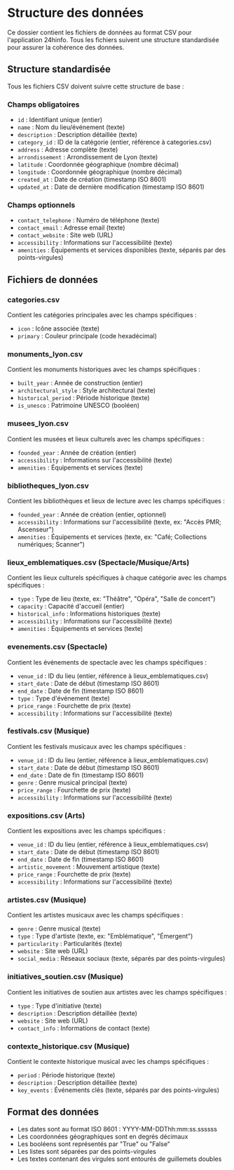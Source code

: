 # Structure des données

Ce dossier contient les fichiers de données au format CSV pour l'application 24hinfo. Tous les fichiers suivent une structure standardisée pour assurer la cohérence des données.

## Structure standardisée

Tous les fichiers CSV doivent suivre cette structure de base :

### Champs obligatoires

- `id` : Identifiant unique (entier)
- `name` : Nom du lieu/événement (texte)
- `description` : Description détaillée (texte)
- `category_id` : ID de la catégorie (entier, référence à categories.csv)
- `address` : Adresse complète (texte)
- `arrondissement` : Arrondissement de Lyon (texte)
- `latitude` : Coordonnée géographique (nombre décimal)
- `longitude` : Coordonnée géographique (nombre décimal)
- `created_at` : Date de création (timestamp ISO 8601)
- `updated_at` : Date de dernière modification (timestamp ISO 8601)

### Champs optionnels

- `contact_telephone` : Numéro de téléphone (texte)
- `contact_email` : Adresse email (texte)
- `contact_website` : Site web (URL)
- `accessibility` : Informations sur l'accessibilité (texte)
- `amenities` : Équipements et services disponibles (texte, séparés par des points-virgules)

## Fichiers de données

### categories.csv

Contient les catégories principales avec les champs spécifiques :

- `icon` : Icône associée (texte)
- `primary` : Couleur principale (code hexadécimal)

### monuments_lyon.csv

Contient les monuments historiques avec les champs spécifiques :

- `built_year` : Année de construction (entier)
- `architectural_style` : Style architectural (texte)
- `historical_period` : Période historique (texte)
- `is_unesco` : Patrimoine UNESCO (booléen)

### musees_lyon.csv

Contient les musées et lieux culturels avec les champs spécifiques :

- `founded_year` : Année de création (entier)
- `accessibility` : Informations sur l'accessibilité (texte)
- `amenities` : Équipements et services (texte)

### bibliotheques_lyon.csv

Contient les bibliothèques et lieux de lecture avec les champs spécifiques :

- `founded_year` : Année de création (entier, optionnel)
- `accessibility` : Informations sur l'accessibilité (texte, ex: "Accès PMR; Ascenseur")
- `amenities` : Équipements et services (texte, ex: "Café; Collections numériques; Scanner")

### lieux_emblematiques.csv (Spectacle/Musique/Arts)

Contient les lieux culturels spécifiques à chaque catégorie avec les champs spécifiques :

- `type` : Type de lieu (texte, ex: "Théâtre", "Opéra", "Salle de concert")
- `capacity` : Capacité d'accueil (entier)
- `historical_info` : Informations historiques (texte)
- `accessibility` : Informations sur l'accessibilité (texte)
- `amenities` : Équipements et services (texte)

### evenements.csv (Spectacle)

Contient les événements de spectacle avec les champs spécifiques :

- `venue_id` : ID du lieu (entier, référence à lieux_emblematiques.csv)
- `start_date` : Date de début (timestamp ISO 8601)
- `end_date` : Date de fin (timestamp ISO 8601)
- `type` : Type d'événement (texte)
- `price_range` : Fourchette de prix (texte)
- `accessibility` : Informations sur l'accessibilité (texte)

### festivals.csv (Musique)

Contient les festivals musicaux avec les champs spécifiques :

- `venue_id` : ID du lieu (entier, référence à lieux_emblematiques.csv)
- `start_date` : Date de début (timestamp ISO 8601)
- `end_date` : Date de fin (timestamp ISO 8601)
- `genre` : Genre musical principal (texte)
- `price_range` : Fourchette de prix (texte)
- `accessibility` : Informations sur l'accessibilité (texte)

### expositions.csv (Arts)

Contient les expositions avec les champs spécifiques :

- `venue_id` : ID du lieu (entier, référence à lieux_emblematiques.csv)
- `start_date` : Date de début (timestamp ISO 8601)
- `end_date` : Date de fin (timestamp ISO 8601)
- `artistic_movement` : Mouvement artistique (texte)
- `price_range` : Fourchette de prix (texte)
- `accessibility` : Informations sur l'accessibilité (texte)

### artistes.csv (Musique)

Contient les artistes musicaux avec les champs spécifiques :

- `genre` : Genre musical (texte)
- `type` : Type d'artiste (texte, ex: "Emblématique", "Émergent")
- `particularity` : Particularités (texte)
- `website` : Site web (URL)
- `social_media` : Réseaux sociaux (texte, séparés par des points-virgules)

### initiatives_soutien.csv (Musique)

Contient les initiatives de soutien aux artistes avec les champs spécifiques :

- `type` : Type d'initiative (texte)
- `description` : Description détaillée (texte)
- `website` : Site web (URL)
- `contact_info` : Informations de contact (texte)

### contexte_historique.csv (Musique)

Contient le contexte historique musical avec les champs spécifiques :

- `period` : Période historique (texte)
- `description` : Description détaillée (texte)
- `key_events` : Événements clés (texte, séparés par des points-virgules)

## Format des données

- Les dates sont au format ISO 8601 : YYYY-MM-DDThh:mm:ss.ssssss
- Les coordonnées géographiques sont en degrés décimaux
- Les booléens sont représentés par "True" ou "False"
- Les listes sont séparées par des points-virgules
- Les textes contenant des virgules sont entourés de guillemets doubles
